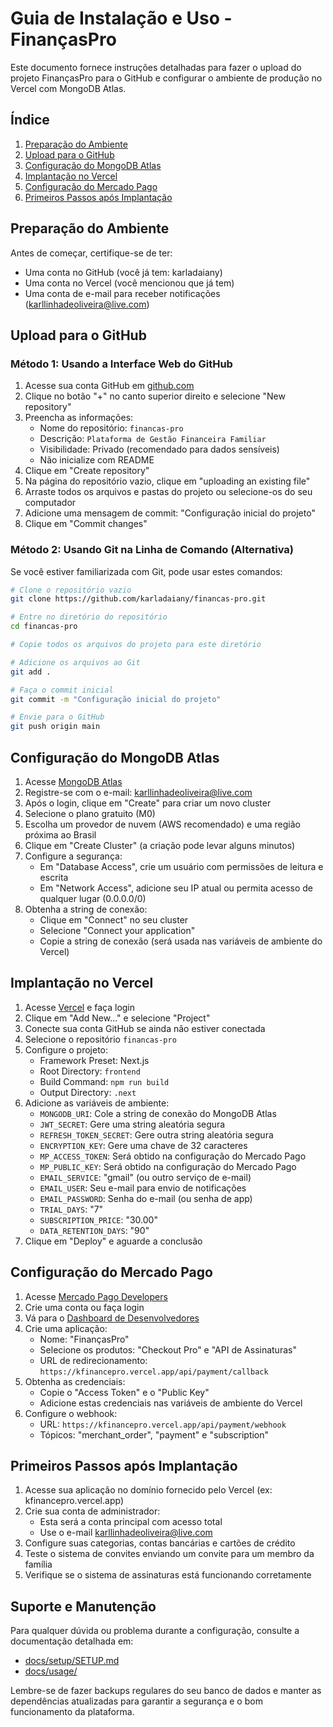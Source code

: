 # Guia de Instalação e Uso - FinançasPro

Este documento fornece instruções detalhadas para fazer o upload do projeto FinançasPro para o GitHub e configurar o ambiente de produção no Vercel com MongoDB Atlas.

## Índice

1. [Preparação do Ambiente](#preparação-do-ambiente)
2. [Upload para o GitHub](#upload-para-o-github)
3. [Configuração do MongoDB Atlas](#configuração-do-mongodb-atlas)
4. [Implantação no Vercel](#implantação-no-vercel)
5. [Configuração do Mercado Pago](#configuração-do-mercado-pago)
6. [Primeiros Passos após Implantação](#primeiros-passos-após-implantação)

## Preparação do Ambiente

Antes de começar, certifique-se de ter:

- Uma conta no GitHub (você já tem: karladaiany)
- Uma conta no Vercel (você mencionou que já tem)
- Uma conta de e-mail para receber notificações (karllinhadeoliveira@live.com)

## Upload para o GitHub

### Método 1: Usando a Interface Web do GitHub

1. Acesse sua conta GitHub em [github.com](https://github.com)
2. Clique no botão "+" no canto superior direito e selecione "New repository"
3. Preencha as informações:
   - Nome do repositório: `financas-pro`
   - Descrição: `Plataforma de Gestão Financeira Familiar`
   - Visibilidade: Privado (recomendado para dados sensíveis)
   - Não inicialize com README
4. Clique em "Create repository"
5. Na página do repositório vazio, clique em "uploading an existing file"
6. Arraste todos os arquivos e pastas do projeto ou selecione-os do seu computador
7. Adicione uma mensagem de commit: "Configuração inicial do projeto"
8. Clique em "Commit changes"

### Método 2: Usando Git na Linha de Comando (Alternativa)

Se você estiver familiarizada com Git, pode usar estes comandos:

```bash
# Clone o repositório vazio
git clone https://github.com/karladaiany/financas-pro.git

# Entre no diretório do repositório
cd financas-pro

# Copie todos os arquivos do projeto para este diretório

# Adicione os arquivos ao Git
git add .

# Faça o commit inicial
git commit -m "Configuração inicial do projeto"

# Envie para o GitHub
git push origin main
```

## Configuração do MongoDB Atlas

1. Acesse [MongoDB Atlas](https://www.mongodb.com/cloud/atlas/register)
2. Registre-se com o e-mail: karllinhadeoliveira@live.com
3. Após o login, clique em "Create" para criar um novo cluster
4. Selecione o plano gratuito (M0)
5. Escolha um provedor de nuvem (AWS recomendado) e uma região próxima ao Brasil
6. Clique em "Create Cluster" (a criação pode levar alguns minutos)
7. Configure a segurança:
   - Em "Database Access", crie um usuário com permissões de leitura e escrita
   - Em "Network Access", adicione seu IP atual ou permita acesso de qualquer lugar (0.0.0.0/0)
8. Obtenha a string de conexão:
   - Clique em "Connect" no seu cluster
   - Selecione "Connect your application"
   - Copie a string de conexão (será usada nas variáveis de ambiente do Vercel)

## Implantação no Vercel

1. Acesse [Vercel](https://vercel.com/) e faça login
2. Clique em "Add New..." e selecione "Project"
3. Conecte sua conta GitHub se ainda não estiver conectada
4. Selecione o repositório `financas-pro`
5. Configure o projeto:
   - Framework Preset: Next.js
   - Root Directory: `frontend`
   - Build Command: `npm run build`
   - Output Directory: `.next`
6. Adicione as variáveis de ambiente:
   - `MONGODB_URI`: Cole a string de conexão do MongoDB Atlas
   - `JWT_SECRET`: Gere uma string aleatória segura
   - `REFRESH_TOKEN_SECRET`: Gere outra string aleatória segura
   - `ENCRYPTION_KEY`: Gere uma chave de 32 caracteres
   - `MP_ACCESS_TOKEN`: Será obtido na configuração do Mercado Pago
   - `MP_PUBLIC_KEY`: Será obtido na configuração do Mercado Pago
   - `EMAIL_SERVICE`: "gmail" (ou outro serviço de e-mail)
   - `EMAIL_USER`: Seu e-mail para envio de notificações
   - `EMAIL_PASSWORD`: Senha do e-mail (ou senha de app)
   - `TRIAL_DAYS`: "7"
   - `SUBSCRIPTION_PRICE`: "30.00"
   - `DATA_RETENTION_DAYS`: "90"
7. Clique em "Deploy" e aguarde a conclusão

## Configuração do Mercado Pago

1. Acesse [Mercado Pago Developers](https://www.mercadopago.com.br/developers)
2. Crie uma conta ou faça login
3. Vá para o [Dashboard de Desenvolvedores](https://www.mercadopago.com.br/developers/panel)
4. Crie uma aplicação:
   - Nome: "FinançasPro"
   - Selecione os produtos: "Checkout Pro" e "API de Assinaturas"
   - URL de redirecionamento: `https://kfinancepro.vercel.app/api/payment/callback`
5. Obtenha as credenciais:
   - Copie o "Access Token" e o "Public Key"
   - Adicione estas credenciais nas variáveis de ambiente do Vercel
6. Configure o webhook:
   - URL: `https://kfinancepro.vercel.app/api/payment/webhook`
   - Tópicos: "merchant_order", "payment" e "subscription"

## Primeiros Passos após Implantação

1. Acesse sua aplicação no domínio fornecido pelo Vercel (ex: kfinancepro.vercel.app)
2. Crie sua conta de administrador:
   - Esta será a conta principal com acesso total
   - Use o e-mail karllinhadeoliveira@live.com
3. Configure suas categorias, contas bancárias e cartões de crédito
4. Teste o sistema de convites enviando um convite para um membro da família
5. Verifique se o sistema de assinaturas está funcionando corretamente

## Suporte e Manutenção

Para qualquer dúvida ou problema durante a configuração, consulte a documentação detalhada em:
- [docs/setup/SETUP.md](docs/setup/SETUP.md)
- [docs/usage/](docs/usage/)

Lembre-se de fazer backups regulares do seu banco de dados e manter as dependências atualizadas para garantir a segurança e o bom funcionamento da plataforma.
